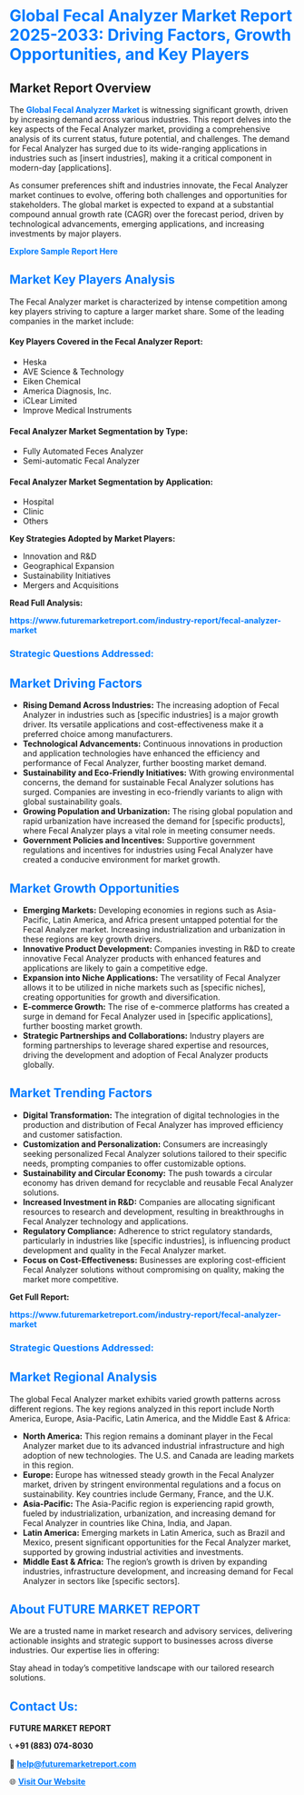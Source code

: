 <h1 style="color: #007BFF;">Global Fecal Analyzer Market Report 2025-2033: Driving Factors, Growth Opportunities, and Key Players</h1>

<section id="overview">
<h2>Market Report Overview</h2>
<p>The <a href="https://www.futuremarketreport.com/industry-report/fecal-analyzer-market" style="color: #007BFF; text-decoration: none;"><strong>Global Fecal Analyzer Market</strong></a> is witnessing significant growth, driven by increasing demand across various industries. This report delves into the key aspects of the Fecal Analyzer market, providing a comprehensive analysis of its current status, future potential, and challenges. The demand for Fecal Analyzer has surged due to its wide-ranging applications in industries such as [insert industries], making it a critical component in modern-day [applications].</p>
<p>As consumer preferences shift and industries innovate, the Fecal Analyzer market continues to evolve, offering both challenges and opportunities for stakeholders. The global market is expected to expand at a substantial compound annual growth rate (CAGR) over the forecast period, driven by technological advancements, emerging applications, and increasing investments by major players.</p>
</section>

<section id="overview">
<p><a href="https://www.futuremarketreport.com/request-sample/reportId=78821" style="color: #007BFF; text-decoration: none;"><strong>Explore Sample Report Here</strong></a></p>
</section>

<section id="key-players">
<h2 style="color: #007BFF;">Market Key Players Analysis</h2>
<p>The Fecal Analyzer market is characterized by intense competition among key players striving to capture a larger market share. Some of the leading companies in the market include:</p>
<h4>Key Players Covered in the Fecal Analyzer Report:</h4>
<ul><li>Heska</li><li>AVE Science &amp; Technology</li><li>Eiken Chemical</li><li>America Diagnosis, Inc.</li><li>iCLear Limited</li><li>Improve Medical Instruments</li></ul>
<h4>Fecal Analyzer Market Segmentation by Type:</h4>
<ul><li>Fully Automated Feces Analyzer</li><li>Semi-automatic Fecal Analyzer</li></ul>

<h4>Fecal Analyzer Market Segmentation by Application:</h4>
<ul><li>Hospital</li><li>Clinic</li><li>Others</li></ul>
<p><strong>Key Strategies Adopted by Market Players:</strong></p>
<ul>
<li>Innovation and R&D</li>
<li>Geographical Expansion</li>
<li>Sustainability Initiatives</li>
<li>Mergers and Acquisitions</li>
</ul>
</section>

<section>
<p><strong>Read Full Analysis: </strong></p><a href="https://www.futuremarketreport.com/industry-report/fecal-analyzer-market" style="color: #007BFF; text-decoration: none;"><strong>https://www.futuremarketreport.com/industry-report/fecal-analyzer-market</strong></a>
<h3 style="color: #007BFF;">Strategic Questions Addressed:</h3>
</section>

<section id="driving-factors">
<h2 style="color: #007BFF;">Market Driving Factors</h2>
<ul>
<li><strong>Rising Demand Across Industries:</strong> The increasing adoption of Fecal Analyzer in industries such as [specific industries] is a major growth driver. Its versatile applications and cost-effectiveness make it a preferred choice among manufacturers.</li>
<li><strong>Technological Advancements:</strong> Continuous innovations in production and application technologies have enhanced the efficiency and performance of Fecal Analyzer, further boosting market demand.</li>
<li><strong>Sustainability and Eco-Friendly Initiatives:</strong> With growing environmental concerns, the demand for sustainable Fecal Analyzer solutions has surged. Companies are investing in eco-friendly variants to align with global sustainability goals.</li>
<li><strong>Growing Population and Urbanization:</strong> The rising global population and rapid urbanization have increased the demand for [specific products], where Fecal Analyzer plays a vital role in meeting consumer needs.</li>
<li><strong>Government Policies and Incentives:</strong> Supportive government regulations and incentives for industries using Fecal Analyzer have created a conducive environment for market growth.</li>
</ul>
</section>

<section id="growth-opportunities">
<h2 style="color: #007BFF;">Market Growth Opportunities</h2>
<ul>
<li><strong>Emerging Markets:</strong> Developing economies in regions such as Asia-Pacific, Latin America, and Africa present untapped potential for the Fecal Analyzer market. Increasing industrialization and urbanization in these regions are key growth drivers.</li>
<li><strong>Innovative Product Development:</strong> Companies investing in R&D to create innovative Fecal Analyzer products with enhanced features and applications are likely to gain a competitive edge.</li>
<li><strong>Expansion into Niche Applications:</strong> The versatility of Fecal Analyzer allows it to be utilized in niche markets such as [specific niches], creating opportunities for growth and diversification.</li>
<li><strong>E-commerce Growth:</strong> The rise of e-commerce platforms has created a surge in demand for Fecal Analyzer used in [specific applications], further boosting market growth.</li>
<li><strong>Strategic Partnerships and Collaborations:</strong> Industry players are forming partnerships to leverage shared expertise and resources, driving the development and adoption of Fecal Analyzer products globally.</li>
</ul>
</section>

<section id="trending-factors">
<h2 style="color: #007BFF;">Market Trending Factors</h2>
<ul>
<li><strong>Digital Transformation:</strong> The integration of digital technologies in the production and distribution of Fecal Analyzer has improved efficiency and customer satisfaction.</li>
<li><strong>Customization and Personalization:</strong> Consumers are increasingly seeking personalized Fecal Analyzer solutions tailored to their specific needs, prompting companies to offer customizable options.</li>
<li><strong>Sustainability and Circular Economy:</strong> The push towards a circular economy has driven demand for recyclable and reusable Fecal Analyzer solutions.</li>
<li><strong>Increased Investment in R&D:</strong> Companies are allocating significant resources to research and development, resulting in breakthroughs in Fecal Analyzer technology and applications.</li>
<li><strong>Regulatory Compliance:</strong> Adherence to strict regulatory standards, particularly in industries like [specific industries], is influencing product development and quality in the Fecal Analyzer market.</li>
<li><strong>Focus on Cost-Effectiveness:</strong> Businesses are exploring cost-efficient Fecal Analyzer solutions without compromising on quality, making the market more competitive.</li>
</ul>
</section>

<section>
<p><strong>Get Full Report: </strong></p><a href="https://www.futuremarketreport.com/industry-report/fecal-analyzer-market" style="color: #007BFF; text-decoration: none;"><strong>https://www.futuremarketreport.com/industry-report/fecal-analyzer-market</strong></a>
<h3 style="color: #007BFF;">Strategic Questions Addressed:</h3>
</section>


<section id="regional-analysis">
<h2 style="color: #007BFF;">Market Regional Analysis</h2>
<p>The global Fecal Analyzer market exhibits varied growth patterns across different regions. The key regions analyzed in this report include North America, Europe, Asia-Pacific, Latin America, and the Middle East & Africa:</p>
<ul>
<li><strong>North America:</strong> This region remains a dominant player in the Fecal Analyzer market due to its advanced industrial infrastructure and high adoption of new technologies. The U.S. and Canada are leading markets in this region.</li>
<li><strong>Europe:</strong> Europe has witnessed steady growth in the Fecal Analyzer market, driven by stringent environmental regulations and a focus on sustainability. Key countries include Germany, France, and the U.K.</li>
<li><strong>Asia-Pacific:</strong> The Asia-Pacific region is experiencing rapid growth, fueled by industrialization, urbanization, and increasing demand for Fecal Analyzer in countries like China, India, and Japan.</li>
<li><strong>Latin America:</strong> Emerging markets in Latin America, such as Brazil and Mexico, present significant opportunities for the Fecal Analyzer market, supported by growing industrial activities and investments.</li>
<li><strong>Middle East & Africa:</strong> The region’s growth is driven by expanding industries, infrastructure development, and increasing demand for Fecal Analyzer in sectors like [specific sectors].</li>
</ul>
</section>

<footer>
<h2 style="color: #007BFF;">About FUTURE MARKET REPORT</h2>
<p>We are a trusted name in market research and advisory services, delivering actionable insights and strategic support to businesses across diverse industries. Our expertise lies in offering:</p>

<p>Stay ahead in today’s competitive landscape with our tailored research solutions.</p>

<h2 style="color: #007BFF;">Contact Us:</h2>
<p><strong>FUTURE MARKET REPORT</strong></p>
<p>📞 <strong>+91 (883) 074-8030</strong></p>
<p>📧 <strong><a href="mailto:help@futuremarketreport.com" style="color: #007BFF;">help@futuremarketreport.com</a></strong></p>
<p>🌐 <strong><a href="https://www.futuremarketreport.com/" style="color: #007BFF;">Visit Our Website</a></strong></p>
</footer>